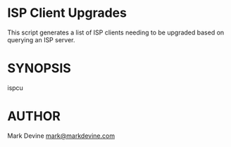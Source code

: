 ISP Client Upgrades
===================
This script generates a list of ISP clients needing to be
upgraded based on querying an ISP server.

SYNOPSIS
========
  ispcu

AUTHOR
======
Mark Devine <mark@markdevine.com>
